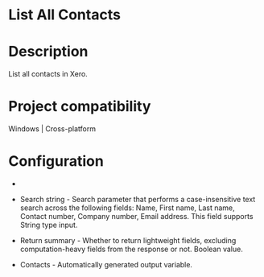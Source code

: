 ﻿# List All Contacts

# Description

List all contacts in Xero.

# Project compatibility

Windows | Cross-platform

# Configuration

* 
* Search string - Search parameter that performs a case-insensitive text search across the following fields: Name, First name, Last name, Contact number, Company number, Email address. This field supports String type input.
* Return summary - Whether to return lightweight fields, excluding computation-heavy fields from the response or not. Boolean value.









* Contacts - Automatically generated output variable.
